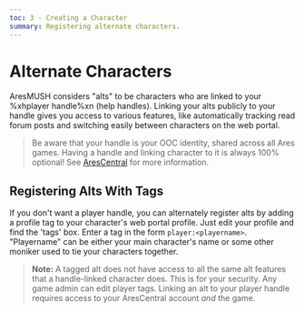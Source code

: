 ```yaml
---
toc: 3 - Creating a Character
summary: Registering alternate characters.
---
```

# Alternate Characters

AresMUSH considers "alts" to be characters who are linked to your %xhplayer handle%xn (help handles).   Linking your alts publicly to your handle gives you access to various features, like automatically tracking read forum posts and switching easily between characters on the web portal.

> Be aware that your handle is your OOC identity, shared across all Ares games.  Having a handle and linking character to it is always 100% optional!  See [AresCentral](/help/arescentral) for more information.

## Registering Alts With Tags

If you don't want a player handle, you can alternately register alts by adding a profile tag to your character's web portal profile.  Just edit your profile and find the 'tags' box.  Enter a tag in the form `player:<playername>`. "Playername" can be either your main character's name or some other moniker used to tie your characters together.

> **Note:** A tagged alt does not have access to all the same alt features that a handle-linked character does. This is for your security. Any game admin can edit player tags. Linking an alt to your player handle requires access to your AresCentral account _and_ the game.
